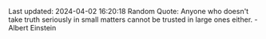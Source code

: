 Last updated: 2024-04-02 16:20:18
Random Quote: Anyone who doesn't take truth seriously in small matters cannot be trusted in large ones either. - Albert Einstein